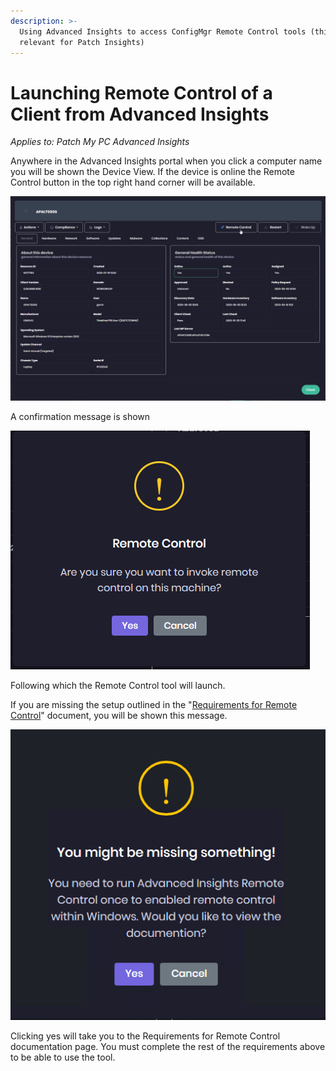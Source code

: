```yaml
---
description: >-
  Using Advanced Insights to access ConfigMgr Remote Control tools (this is not
  relevant for Patch Insights)
---
```


# Launching Remote Control of a Client from Advanced Insights

_Applies to: Patch My PC Advanced Insights_

Anywhere in the Advanced Insights portal when you click a computer name you will be shown the Device View. If the device is online the Remote Control button in the top right hand corner will be available.

![](/_images/image-(1075).png)

A confirmation message is shown

![](/_images/image-(1275).png)

Following which the Remote Control tool will launch.

If you are missing the setup outlined in the "[Requirements for Remote Control](requirements-for-advanced-insights-remote-control.md)" document, you will be shown this message.

![](/_images/You-might-be-missing-something.png)

Clicking yes will take you to the Requirements for Remote Control documentation page. You must complete the rest of the requirements above to be able to use the tool.